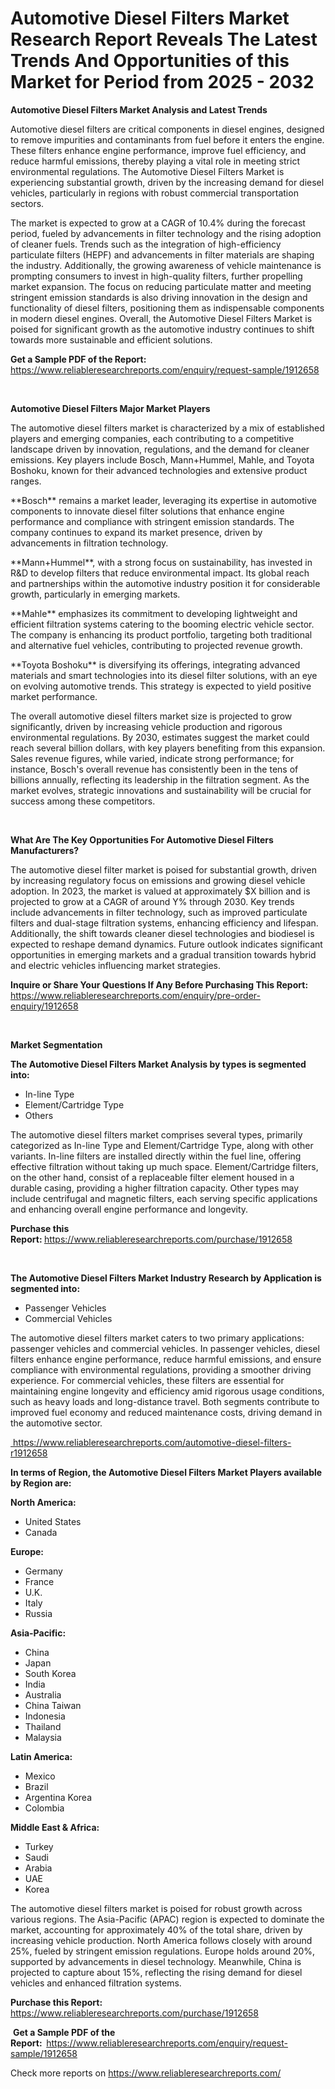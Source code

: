 <p><h1>Automotive Diesel Filters Market Research Report Reveals The Latest Trends And Opportunities of this Market for Period from 2025 - 2032</h1></p><p><strong>Automotive Diesel Filters Market Analysis and Latest Trends</strong></p>
<p><p>Automotive diesel filters are critical components in diesel engines, designed to remove impurities and contaminants from fuel before it enters the engine. These filters enhance engine performance, improve fuel efficiency, and reduce harmful emissions, thereby playing a vital role in meeting strict environmental regulations. The Automotive Diesel Filters Market is experiencing substantial growth, driven by the increasing demand for diesel vehicles, particularly in regions with robust commercial transportation sectors.</p><p>The market is expected to grow at a CAGR of 10.4% during the forecast period, fueled by advancements in filter technology and the rising adoption of cleaner fuels. Trends such as the integration of high-efficiency particulate filters (HEPF) and advancements in filter materials are shaping the industry. Additionally, the growing awareness of vehicle maintenance is prompting consumers to invest in high-quality filters, further propelling market expansion. The focus on reducing particulate matter and meeting stringent emission standards is also driving innovation in the design and functionality of diesel filters, positioning them as indispensable components in modern diesel engines. Overall, the Automotive Diesel Filters Market is poised for significant growth as the automotive industry continues to shift towards more sustainable and efficient solutions.</p></p>
<p><strong>Get a Sample PDF of the Report:&nbsp;</strong> <a href="https://www.reliableresearchreports.com/enquiry/request-sample/1912658?utm_campaign=3362&utm_medium=2&utm_source=Github&utm_content=ia&utm_term=31032025&utm_id=automotive-diesel-filters">https://www.reliableresearchreports.com/enquiry/request-sample/1912658</a></p>
<p>&nbsp;</p>
<p><strong>Automotive Diesel Filters Major Market Players</strong></p>
<p><p>The automotive diesel filters market is characterized by a mix of established players and emerging companies, each contributing to a competitive landscape driven by innovation, regulations, and the demand for cleaner emissions. Key players include Bosch, Mann+Hummel, Mahle, and Toyota Boshoku, known for their advanced technologies and extensive product ranges.</p><p>**Bosch** remains a market leader, leveraging its expertise in automotive components to innovate diesel filter solutions that enhance engine performance and compliance with stringent emission standards. The company continues to expand its market presence, driven by advancements in filtration technology.</p><p>**Mann+Hummel**, with a strong focus on sustainability, has invested in R&D to develop filters that reduce environmental impact. Its global reach and partnerships within the automotive industry position it for considerable growth, particularly in emerging markets.</p><p>**Mahle** emphasizes its commitment to developing lightweight and efficient filtration systems catering to the booming electric vehicle sector. The company is enhancing its product portfolio, targeting both traditional and alternative fuel vehicles, contributing to projected revenue growth.</p><p>**Toyota Boshoku** is diversifying its offerings, integrating advanced materials and smart technologies into its diesel filter solutions, with an eye on evolving automotive trends. This strategy is expected to yield positive market performance.</p><p>The overall automotive diesel filters market size is projected to grow significantly, driven by increasing vehicle production and rigorous environmental regulations. By 2030, estimates suggest the market could reach several billion dollars, with key players benefiting from this expansion. Sales revenue figures, while varied, indicate strong performance; for instance, Bosch's overall revenue has consistently been in the tens of billions annually, reflecting its leadership in the filtration segment. As the market evolves, strategic innovations and sustainability will be crucial for success among these competitors.</p></p>
<p>&nbsp;</p>
<p><strong>What Are The Key Opportunities For Automotive Diesel Filters Manufacturers?</strong></p>
<p><p>The automotive diesel filter market is poised for substantial growth, driven by increasing regulatory focus on emissions and growing diesel vehicle adoption. In 2023, the market is valued at approximately $X billion and is projected to grow at a CAGR of around Y% through 2030. Key trends include advancements in filter technology, such as improved particulate filters and dual-stage filtration systems, enhancing efficiency and lifespan. Additionally, the shift towards cleaner diesel technologies and biodiesel is expected to reshape demand dynamics. Future outlook indicates significant opportunities in emerging markets and a gradual transition towards hybrid and electric vehicles influencing market strategies.</p></p>
<p><strong>Inquire or Share Your Questions If Any Before Purchasing This Report:</strong> <a href="https://www.reliableresearchreports.com/enquiry/pre-order-enquiry/1912658?utm_campaign=3362&utm_medium=2&utm_source=Github&utm_content=ia&utm_term=31032025&utm_id=automotive-diesel-filters">https://www.reliableresearchreports.com/enquiry/pre-order-enquiry/1912658</a></p>
<p>&nbsp;</p>
<p><strong>Market Segmentation</strong></p>
<p><strong>The Automotive Diesel Filters Market Analysis by types is segmented into:</strong></p>
<p><ul><li>In-line Type</li><li>Element/Cartridge Type</li><li>Others</li></ul></p>
<p><p>The automotive diesel filters market comprises several types, primarily categorized as In-line Type and Element/Cartridge Type, along with other variants. In-line filters are installed directly within the fuel line, offering effective filtration without taking up much space. Element/Cartridge filters, on the other hand, consist of a replaceable filter element housed in a durable casing, providing a higher filtration capacity. Other types may include centrifugal and magnetic filters, each serving specific applications and enhancing overall engine performance and longevity.</p></p>
<p><strong>Purchase this Report:&nbsp;</strong><a href="https://www.reliableresearchreports.com/purchase/1912658?utm_campaign=3362&utm_medium=2&utm_source=Github&utm_content=ia&utm_term=31032025&utm_id=automotive-diesel-filters">https://www.reliableresearchreports.com/purchase/1912658</a></p>
<p>&nbsp;</p>
<p><strong>The Automotive Diesel Filters Market Industry Research by Application is segmented into:</strong></p>
<p><ul><li>Passenger Vehicles</li><li>Commercial Vehicles</li></ul></p>
<p><p>The automotive diesel filters market caters to two primary applications: passenger vehicles and commercial vehicles. In passenger vehicles, diesel filters enhance engine performance, reduce harmful emissions, and ensure compliance with environmental regulations, providing a smoother driving experience. For commercial vehicles, these filters are essential for maintaining engine longevity and efficiency amid rigorous usage conditions, such as heavy loads and long-distance travel. Both segments contribute to improved fuel economy and reduced maintenance costs, driving demand in the automotive sector.</p></p>
<p><a href="https://www.reliableresearchreports.com/automotive-diesel-filters-r1912658?utm_campaign=3362&utm_medium=2&utm_source=Github&utm_content=ia&utm_term=31032025&utm_id=automotive-diesel-filters">&nbsp;https://www.reliableresearchreports.com/automotive-diesel-filters-r1912658</a></p>
<p><strong>In terms of Region, the Automotive Diesel Filters Market Players available by Region are:</strong></p>
<p>
    <p> <strong> North America: </strong>
        <ul>
            <li>United States</li>
            <li>Canada</li>
        </ul>
        </p> 
    <p> <strong> Europe: </strong>
        <ul>
            <li>Germany</li>
            <li>France</li>
            <li>U.K.</li>
            <li>Italy</li>
            <li>Russia</li>
        </ul>
        </p> 
    <p> <strong> Asia-Pacific: </strong>
        <ul>
            <li>China</li>
            <li>Japan</li>
            <li>South Korea</li>
            <li>India</li>
            <li>Australia</li>
            <li>China Taiwan</li>
            <li>Indonesia</li>
            <li>Thailand</li>
            <li>Malaysia</li>
        </ul>
        </p> 
    <p> <strong> Latin America: </strong>
        <ul>
            <li>Mexico</li>
            <li>Brazil</li>
            <li>Argentina Korea</li>
            <li>Colombia</li>
        </ul>
        </p> 
    <p> <strong> Middle East & Africa: </strong>
        <ul>
            <li>Turkey</li>
            <li>Saudi</li>
            <li>Arabia</li>
            <li>UAE</li>
            <li>Korea</li>
        </ul>
    </p>
    </p>
<p><p>The automotive diesel filters market is poised for robust growth across various regions. The Asia-Pacific (APAC) region is expected to dominate the market, accounting for approximately 40% of the total share, driven by increasing vehicle production. North America follows closely with around 25%, fueled by stringent emission regulations. Europe holds around 20%, supported by advancements in diesel technology. Meanwhile, China is projected to capture about 15%, reflecting the rising demand for diesel vehicles and enhanced filtration systems.</p></p>
<p><strong>Purchase this Report: </strong><a href="https://www.reliableresearchreports.com/purchase/1912658?utm_campaign=3362&utm_medium=2&utm_source=Github&utm_content=ia&utm_term=31032025&utm_id=automotive-diesel-filters">https://www.reliableresearchreports.com/purchase/1912658</a></p>
<p>&nbsp;<strong>Get a Sample PDF of the Report:&nbsp;&nbsp;</strong><a href="https://www.reliableresearchreports.com/enquiry/request-sample/1912658?utm_campaign=3362&utm_medium=2&utm_source=Github&utm_content=ia&utm_term=31032025&utm_id=automotive-diesel-filters">https://www.reliableresearchreports.com/enquiry/request-sample/1912658</a></p>
<p><strong></strong></p>
<p>Check more reports on <a href="https://www.reliableresearchreports.com/?utm_campaign=3362&utm_medium=2&utm_source=Github&utm_content=ia&utm_term=31032025&utm_id=automotive-diesel-filters">https://www.reliableresearchreports.com/</a></p>